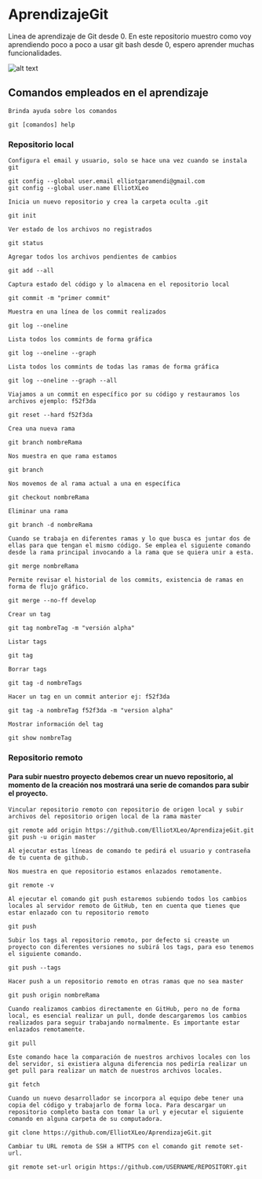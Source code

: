 # AprendizajeGit
Linea de aprendizaje de Git desde 0.
En este repositorio muestro como voy aprendiendo poco a poco a usar git bash desde 0, espero aprender muchas funcionalidades.

![alt text](https://miro.medium.com/max/352/1*qR6xp69TZSS9Dv_ZBxTw1w.jpeg)

## Comandos empleados en el aprendizaje
```
Brinda ayuda sobre los comandos

git [comandos] help
```
### Repositorio local
```
Configura el email y usuario, solo se hace una vez cuando se instala git

git config --global user.email elliotgaramendi@gmail.com
git config --global user.name ElliotXLeo
```

```
Inicia un nuevo repositorio y crea la carpeta oculta .git

git init
```

```
Ver estado de los archivos no registrados

git status
```

```
Agregar todos los archivos pendientes de cambios

git add --all
```

```
Captura estado del código y lo almacena en el repositorio local

git commit -m "primer commit"
```

```
Muestra en una línea de los commit realizados

git log --oneline
```

```
Lista todos los commints de forma gráfica

git log --oneline --graph
```

```
Lista todos los commints de todas las ramas de forma gráfica

git log --oneline --graph --all
```

```
Viajamos a un commit en específico por su código y restauramos los archivos ejemplo: f52f3da

git reset --hard f52f3da
```

```
Crea una nueva rama

git branch nombreRama
```

```
Nos muestra en que rama estamos

git branch
```

```
Nos movemos de al rama actual a una en específica

git checkout nombreRama
```

```
Eliminar una rama

git branch -d nombreRama
```

```
Cuando se trabaja en diferentes ramas y lo que busca es juntar dos de ellas para que tengan el mismo código. Se emplea el siguiente comando desde la rama principal invocando a la rama que se quiera unir a esta.

git merge nombreRama
```

```
Permite revisar el historial de los commits, existencia de ramas en forma de flujo gráfico.

git merge --no-ff develop
```

```
Crear un tag

git tag nombreTag -m "versión alpha"
```

```
Listar tags

git tag
```

```
Borrar tags

git tag -d nombreTags
```

```
Hacer un tag en un commit anterior ej: f52f3da

git tag -a nombreTag f52f3da -m "version alpha"
```

```
Mostrar información del tag

git show nombreTag
```


### Repositorio remoto
#### Para subir nuestro proyecto debemos crear un nuevo repositorio, al momento de la creación nos mostrará una serie de comandos para subir el proyecto.

```
Vincular repositorio remoto con repositorio de origen local y subir archivos del repositorio origen local de la rama master

git remote add origin https://github.com/ElliotXLeo/AprendizajeGit.git
git push -u origin master

Al ejecutar estas líneas de comando te pedirá el usuario y contraseña de tu cuenta de github.
```

```
Nos muestra en que repositorio estamos enlazados remotamente.

git remote -v
```

```
Al ejecutar el comando git push estaremos subiendo todos los cambios locales al servidor remoto de GitHub, ten en cuenta que tienes que estar enlazado con tu repositorio remoto

git push
```

```
Subir los tags al repositorio remoto, por defecto si creaste un proyecto con diferentes versiones no subirá los tags, para eso tenemos el siguiente comando.

git push --tags
```

```
Hacer push a un repositorio remoto en otras ramas que no sea master

git push origin nombreRama
```

```
Cuando realizamos cambios directamente en GitHub, pero no de forma local, es esencial realizar un pull, donde descargaremos los cambios realizados para seguir trabajando normalmente. Es importante estar enlazados remotamente.

git pull
```

```
Este comando hace la comparación de nuestros archivos locales con los del servidor, si existiera alguna diferencia nos pediría realizar un get pull para realizar un match de nuestros archivos locales.

git fetch
```

```
Cuando un nuevo desarrollador se incorpora al equipo debe tener una copia del código y trabajarlo de forma loca. Para descargar un repositorio completo basta con tomar la url y ejecutar el siguiente comando en alguna carpeta de su computadora.

git clone https://github.com/ElliotXLeo/AprendizajeGit.git
```

```
Cambiar tu URL remota de SSH a HTTPS con el comando git remote set-url.

git remote set-url origin https://github.com/USERNAME/REPOSITORY.git
```


